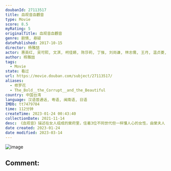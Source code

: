 ```yaml
---
doubanId: 27113517
title: 血观音血觀音
type: Movie
score: 8.5
myRating: 5
originalTitle: 血观音血觀音
genre: 剧情, 悬疑
datePublished: 2017-10-15
director: 杨雅喆
actor: 惠英红, 吴可熙, 文淇, 柯佳嬿, 陈莎莉, 丁强, 刘尚谦, 林志儒, 王月, 温贞菱, 王伟六, 陈珮骐, 尹昭德, 大久保麻梨子, 巫书维, 颜毓麟, 刘越逖, 傅子纯, 陈武康, 施名帅, 秀兰玛雅, 应蔚民, 李铨, 陈子见, 张扬, 王伟六
author: 杨雅喆
tags:
  - Movie
state: 看过
url: https://movie.douban.com/subject/27113517/
aliases:
  - 修罗花
  - The_Bold__the_Corrupt__and_the_Beautiful
country: 中国台湾
language: 汉语普通话, 粤语, 闽南语, 日语
IMDb: tt7479784
time: 112分钟
createTime: 2023-01-24 00:43:40
collectionDate: 2021-11-14
desc: 《血观音》描述在女人组成的棠府里，住着3位不同世代但一样懂人心的女性，由棠夫人（惠英红饰）主持大局，穿梭权贵间，靠着高超手腕与柔软身段，在复杂的政商关系中生存取利；个性如刺猬般的大女儿棠宁（吴可熙饰）...
date created: 2023-01-24
date modified: 2023-03-14
---
```


![image](p2505008756.jpg)

Comment:
---
